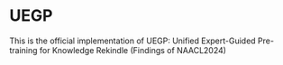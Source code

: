# UEGP
This is the official implementation of UEGP: Unified Expert-Guided Pre-training for Knowledge Rekindle (Findings of NAACL2024)
